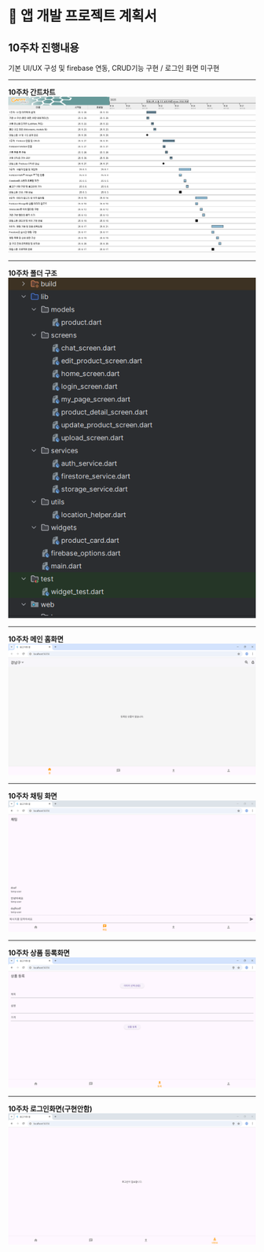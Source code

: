 # 📄 앱 개발 프로젝트 계획서

## 10주차 진행내용

기본 UI/UX 구성 및 firebase 연동, CRUD기능 구현 / 로그인 화면 미구현

---
**10주차 간트차트**
![10주차](https://raw.githubusercontent.com/damuljang1547/flutterwork/main/2nd_Market_Project/10주차/img/week10_gantt.png)

---
**10주차 폴더 구조**
![10주차](https://raw.githubusercontent.com/damuljang1547/flutterwork/main/2nd_Market_Project/10주차/img/week10_folder1.png)

---

**10주차 메인 홈화면**
![10주차](https://raw.githubusercontent.com/damuljang1547/flutterwork/main/2nd_Market_Project/10주차/img/week10_main.png)

---
**10주차 채팅 화면**
![10주차](https://raw.githubusercontent.com/damuljang1547/flutterwork/main/2nd_Market_Project/10주차/img/week10_chat.png)

---
**10주차 상품 등록화면**
![10주차](https://raw.githubusercontent.com/damuljang1547/flutterwork/main/2nd_Market_Project/10주차/img/week10_upload.png)

---
**10주차 로그인화면(구현안함)**
![10주차](https://raw.githubusercontent.com/damuljang1547/flutterwork/main/2nd_Market_Project/10주차/img/week10_log.png)